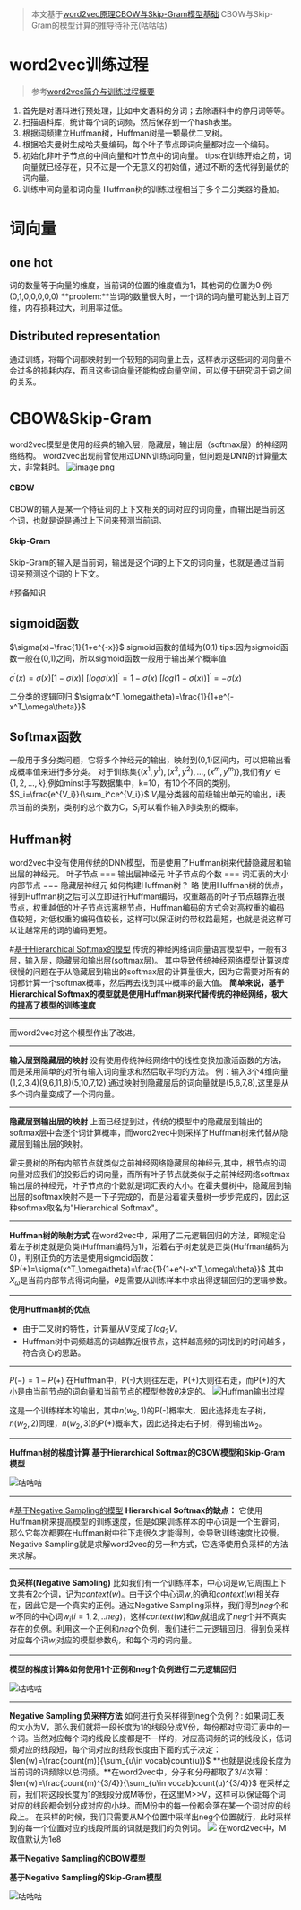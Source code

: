

>本文基于[word2vec原理CBOW与Skip-Gram模型基础](https://www.cnblogs.com/pinard/p/7160330.html)
CBOW与Skip-Gram的模型计算的推导待补充(咕咕咕)
# word2vec训练过程
>参考[word2vec简介与训练过程概要](https://blog.csdn.net/thriving_fcl/article/details/51404655)
1. 首先是对语料进行预处理，比如中文语料的分词；去除语料中的停用词等等。
2. 扫描语料库，统计每个词的词频，然后保存到一个hash表里。
3. 根据词频建立Huffman树，Huffman树是一颗最优二叉树。
4. 根据哈夫曼树生成哈夫曼编码，每个叶子节点即词向量都对应一个编码。
5. 初始化非叶子节点的中间向量和叶节点中的词向量。
tips:在训练开始之前，词向量就已经存在，只不过是一个无意义的初始值，通过不断的迭代得到最优的词向量。
6. 训练中间向量和词向量
Huffman树的训练过程相当于多个二分类器的叠加。


# 词向量
## one hot
词的数量等于向量的维度，当前词的位置的维度值为1，其他词的位置为0
例:(0,1,0,0,0,0,0)
**problem:**当词的数量很大时，一个词的词向量可能达到上百万维，内存损耗过大，利用率过低。

## Distributed representation
通过训练，将每个词都映射到一个较短的词向量上去，这样表示这些词的词向量不会过多的损耗内存，而且这些词向量还能构成向量空间，可以便于研究词于词之间的关系。

# CBOW&Skip-Gram
word2vec模型是使用的经典的输入层，隐藏层，输出层（softmax层）的神经网络结构。
word2vec出现前曾使用过DNN训练词向量，但问题是DNN的计算量太大，非常耗时。
![image.png](img/4.6.1.png)
#### CBOW
CBOW的输入是某一个特征词的上下文相关的词对应的词向量，而输出是当前这个词，也就是说是通过上下问来预测当前词。
#### Skip-Gram
Skip-Gram的输入是当前词，输出是这个词的上下文的词向量，也就是通过当前词来预测这个词的上下文。

#预备知识
## sigmoid函数
$\sigma(x)=\frac{1}{1+e^{-x}}$
sigmoid函数的值域为(0,1)
tips:因为sigmoid函数一般在(0,1)之间，所以sigmoid函数一般用于输出某个概率值

$\sigma^{'}(x)=\sigma(x)[1-\sigma(x)]$
${[log\sigma(x)]}^{'}=1-\sigma(x)$
${[log(1-\sigma(x))]}^{'}=-\sigma(x)$

二分类的逻辑回归
$\sigma(x^T_\omega\theta)=\frac{1}{1+e^{-x^T_\omega\theta}}$
## Softmax函数
一般用于多分类问题，它将多个神经元的输出，映射到(0,1)区间内，可以把输出看成概率值来进行多分类。
对于训练集{$(x^1,y^1),(x^2,y^2),...,(x^m,y^m)$},我们有$y^i\in\{1,2,...,k\}$,例如minst手写数据集中，k=10，有10个不同的类别。
$S_i=\frac{e^{V_i}}{\sum_i^ce^{V_i}}$
$V_i$是分类器的前级输出单元的输出，i表示当前的类别，类别的总个数为C，$S_i$可以看作输入时i类别的概率。

## Huffman树
word2vec中没有使用传统的DNN模型，而是使用了Huffman树来代替隐藏层和输出层的神经元。
叶子节点  === 输出层神经元
叶子节点的个数 === 词汇表的大小
内部节点 === 隐藏层神经元
如何构建Huffman树？ 略
使用Huffman树的优点，得到Huffman树之后可以立即进行Huffman编码，权重越高的叶子节点越靠近根节点，权重越低的叶子节点远离根节点，Huffman编码的方式会对高权重的编码值较短，对低权重的编码值较长，这样可以保证树的带权路最短，也就是说这样可以让越常用的词的编码更短。

#[基于Hierarchical Softmax的模型](http://www.cnblogs.com/pinard/p/7243513.html)
传统的神经网络词向量语言模型中，一般有3层，输入层，隐藏层和输出层(softmax层)。
其中导致传统神经网络模型计算速度很慢的问题在于从隐藏层到输出的softmax层的计算量很大，因为它需要对所有的词都计算一个softmax概率，然后再去找到其中概率的最大值。
**简单来说，基于Hierarchical Softmax的模型就是使用Huffman树来代替传统的神经网络，极大的提高了模型的训练速度**
****
而word2vec对这个模型作出了改进。
****
**输入层到隐藏层的映射**
没有使用传统神经网络中的线性变换加激活函数的方法，而是采用简单的对所有输入词向量求和然后取平均的方法。
例：输入3个4维向量(1,2,3,4)(9,6,11,8)(5,10,7,12),通过映射到隐藏层后的词向量就是(5,6,7,8),这里是从多个词向量变成了一个词向量。
****
**隐藏层到输出层的映射**
上面已经提到过，传统的模型中的隐藏层到输出的softmax层中会逐个词计算概率，而word2vec中则采样了Huffman树来代替从隐藏层到输出层的映射。

霍夫曼树的所有内部节点就类似之前神经网络隐藏层的神经元,其中，根节点的词向量对应我们的投影后的词向量，而所有叶子节点就类似于之前神经网络softmax输出层的神经元，叶子节点的个数就是词汇表的大小。在霍夫曼树中，隐藏层到输出层的softmax映射不是一下子完成的，而是沿着霍夫曼树一步步完成的，因此这种softmax取名为"Hierarchical Softmax"。

****
**Huffman树的映射方式**
在word2vec中，采用了二元逻辑回归的方法，即规定沿着左子树走就是负类(Huffman编码为1)，沿着右子树走就是正类(Huffman编码为0)，判别正负的方法是使用sigmoid函数：
$P(+)=\sigma(x^T_\omega\theta)=\frac{1}{1+e^{-x^T_\omega\theta}}$
其中$X_\omega$是当前内部节点得词向量，$\theta$是需要从训练样本中求出得逻辑回归的逻辑参数。
***
**使用Huffman树的优点**
- 由于二叉树的特性，计算量从V变成了$log_2V$。
- Huffman树中词频越高的词越靠近根节点，这样越高频的词找到的时间越多，符合贪心的思路。
***
$P(-)=1-P(+)$
在Huffman中，P(-)大则往左走，P(+)大则往右走，而P(+)的大小是由当前节点的词向量和当前节点的模型参数$\theta$决定的。
![Huffman输出过程](img\4.6.2.png)

这是一个训练样本的输出，其中$n(w_2,1)$的P(-)概率大，因此选择走左子树，$n(w_2,2)$同理，$n(w_2,3)$的P(+)概率大，因此选择走右子树，得到输出$w_2$。
***
**Huffman树的梯度计算**
**基于Hierarchical Softmax的CBOW模型和Skip-Gram模型**

![咕咕咕](https://upload-images.jianshu.io/upload_images/16928957-84223823baef8e47.jpg?imageMogr2/auto-orient/strip%7CimageView2/2/w/1240)

***
#[基于Negative Sampling的模型](http://www.cnblogs.com/pinard/p/7249903.html)
**Hierarchical Softmax的缺点：**
它使用Huffman树来提高模型的训练速度，但是如果训练样本的中心词是一个生僻词，那么它每次都要在Huffman树中往下走很久才能得到，会导致训练速度比较慢。
Negative Sampling就是求解word2vec的另一种方式，它选择使用负采样的方法来求解。
***
**负采样(Negative Samoling)**
比如我们有一个训练样本，中心词是$w$,它周围上下文共有$2c$个词，记为$context(w)$。由于这个中心词$w$,的确和$context(w)$相关存在，因此它是一个真实的正例。通过Negative Sampling采样，我们得到$neg$个和$w$不同的中心词$w_i(i=1,2,..neg)$，这样$context(w)$和$w_i$就组成了$neg$个并不真实存在的负例。利用这一个正例和$neg$个负例，我们进行二元逻辑回归，得到负采样对应每个词$w_i$对应的模型参数$θ_i$，和每个词的词向量。
***
**模型的梯度计算&如何使用1个正例和neg个负例进行二元逻辑回归**

![咕咕咕](https://upload-images.jianshu.io/upload_images/16928957-84223823baef8e47.jpg?imageMogr2/auto-orient/strip%7CimageView2/2/w/1240)
***
**Negative Sampling 负采样方法**
如何进行负采样得到neg个负例？:
如果词汇表的大小为V，那么我们就将一段长度为1的线段分成V份，每份都对应词汇表中的一个词。当然对应每个词的线段长度都是不一样的，对应高词频的词的线段长，低词频对应的线段短，每个词对应的线段长度由下面的式子决定：
$len(w)=\frac{count(m)}{\sum_{u\in vocab}count(u)}$
**也就是说线段长度为当前词的词频除以总词频。**在word2vec中，分子和分母都取了3/4次幂：
$len(w)=\frac{count(m)^{3/4}}{\sum_{u\in vocab}count(u)^{3/4}}$
在采样之前，我们将这段长度为1的线段分成M等份，在这里M>>V，这样可以保证每个词对应的线段都会划分成对应的小块。而M份中的每一份都会落在某一个词对应的线段上。
在采样的时候，我们只需要从M个位置中采样出neg个位置就行，此时采样到的每一个位置对应的线段所属的词就是我们的负例词。
![](img/4.6.3.png)
在word2vec中，M取值默认为1e8

**基于Negative Sampling的CBOW模型**

**基于Negative Sampling的Skip-Gram模型**

![咕咕咕](https://upload-images.jianshu.io/upload_images/16928957-84223823baef8e47.jpg?imageMogr2/auto-orient/strip%7CimageView2/2/w/1240)
